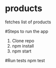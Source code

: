 # products
fetches list of products

#Steps to run the app
1. Clone repo
2. npm install
3. npm start

#Run tests
npm test
